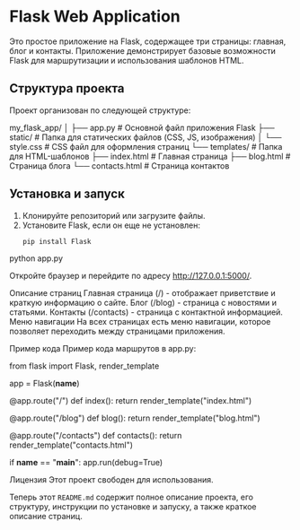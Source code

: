 # Flask Web Application

Это простое приложение на Flask, содержащее три страницы: главная, блог и контакты. Приложение демонстрирует базовые возможности Flask для маршрутизации и использования шаблонов HTML.

## Структура проекта

Проект организован по следующей структуре:

my_flask_app/ │ ├── app.py # Основной файл приложения Flask ├── static/ # Папка для статических файлов (CSS, JS, изображения) │ └── style.css # CSS файл для оформления страниц └── templates/ # Папка для HTML-шаблонов ├── index.html # Главная страница ├── blog.html # Страница блога └── contacts.html # Страница контактов


## Установка и запуск

1. Клонируйте репозиторий или загрузите файлы.
2. Установите Flask, если он еще не установлен:
   ```bash
   pip install Flask

python app.py

Откройте браузер и перейдите по адресу http://127.0.0.1:5000/.

Описание страниц
Главная страница (/) - отображает приветствие и краткую информацию о сайте.
Блог (/blog) - страница с новостями и статьями.
Контакты (/contacts) - страница с контактной информацией.
Меню навигации
На всех страницах есть меню навигации, которое позволяет переходить между страницами приложения.

Пример кода
Пример кода маршрутов в app.py:

from flask import Flask, render_template

app = Flask(__name__)

@app.route("/")
def index():
    return render_template("index.html")

@app.route("/blog")
def blog():
    return render_template("blog.html")

@app.route("/contacts")
def contacts():
    return render_template("contacts.html")

if __name__ == "__main__":
    app.run(debug=True)

Лицензия
Этот проект свободен для использования.


Теперь этот `README.md` содержит полное описание проекта, его структуру, инструкции по установке и запуску, а также краткое описание страниц.

